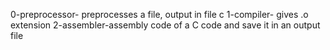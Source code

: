 0-preprocessor- preprocesses a file, output in file c
1-compiler- gives .o extension
2-assembler-assembly code of a C code and save it in an output file
